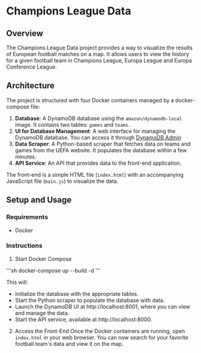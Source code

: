 # Champions League Data

## Overview

The Champions League Data project provides a way to visualize the results of European football matches on a map.
It allows users to view the history for a given football team in Champions League, Europa League and Europa Conference League.

## Architecture

The project is structured with four Docker containers managed by a docker-compose file:

1. **Database**: A DynamoDB database using the `amazon/dynamodb-local` image. It contains two tables: `games` and `teams`.
2. **UI for Database Management**: A web interface for managing the DynamoDB database. You can access it through [DynamoDB Admin](https://github.com/aaronshaf/dynamodb-admin)
3. **Data Scraper**: A Python-based scraper that fetches data on teams and games from the UEFA website. It populates the database within a few minutes.
4. **API Service**: An API that provides data to the front-end application.

The front-end is a simple HTML file (`index.html`) with an accompanying JavaScript file (`main.js`) to visualize the data.

## Setup and Usage

### Requirements
- Docker

### Instructions 

1. Start Docker Compose

'''sh
docker-compose up --build -d
'''

This will:
- Initialize the database with the appropriate tables.
- Start the Python scraper to populate the database with data.
- Launch the DynamoDB UI at http://localhost:8001, where you can view and manage the data.
- Start the API service, available at http://localhost:8000.

2. Access the Front-End
Once the Docker containers are running, open `index.html` in your web browser. You can now search for your favorite football team's data and view it on the map.

